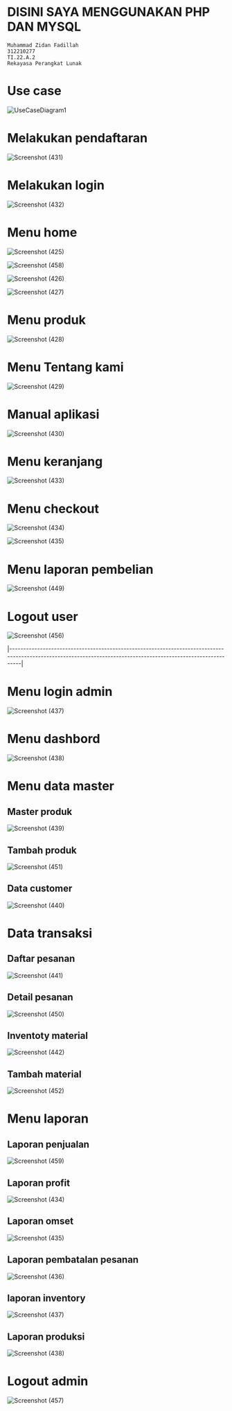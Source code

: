 # DISINI SAYA MENGGUNAKAN PHP DAN MYSQL

```
Muhammad Zidan Fadillah
312210277
TI.22.A.2
Rekayasa Perangkat Lunak

```

# Use case 

![UseCaseDiagram1](https://github.com/muhammadzidanfadilah/Project-rpl-Penjualan-Kue/assets/115553474/7c20d6c6-6560-4ff8-be93-49d4eec1ac35)




# Melakukan pendaftaran
![Screenshot (431)](https://github.com/muhammadzidanfadilah/Project-rpl-Penjualan-Kue/assets/115553474/43c7a4be-3715-491a-9f27-31a7f3ac4690)




# Melakukan login
![Screenshot (432)](https://github.com/muhammadzidanfadilah/Project-rpl-Penjualan-Kue/assets/115553474/2905f2e1-10fb-424f-9d52-5b750ce3760f)




# Menu home
![Screenshot (425)](https://github.com/muhammadzidanfadilah/Project-rpl-Penjualan-Kue/assets/115553474/5d40959e-9fc2-4ef5-8a26-a87021aee8d3)

![Screenshot (458)](https://github.com/muhammadzidanfadilah/Project-rpl-Penjualan-Kue/assets/115553474/111c3cce-5dd3-43ee-b1d3-fbb91e0a847e)


![Screenshot (426)](https://github.com/muhammadzidanfadilah/Project-rpl-Penjualan-Kue/assets/115553474/9bb824a4-4464-46d4-9742-1719a3ff3de4)

![Screenshot (427)](https://github.com/muhammadzidanfadilah/Project-rpl-Penjualan-Kue/assets/115553474/0622c31f-919d-4caa-9127-99e877e9abd6)




# Menu produk
![Screenshot (428)](https://github.com/muhammadzidanfadilah/Project-rpl-Penjualan-Kue/assets/115553474/562dc53f-5d75-4a9d-b484-1a865db9eaf1)

# Menu Tentang kami
![Screenshot (429)](https://github.com/muhammadzidanfadilah/Project-rpl-Penjualan-Kue/assets/115553474/1d496b49-881f-4c06-9166-793cfc78e649)



# Manual aplikasi
![Screenshot (430)](https://github.com/muhammadzidanfadilah/Project-rpl-Penjualan-Kue/assets/115553474/5cf7e3e1-f6f1-43f6-98c1-ac7b9496cf0c)

# Menu keranjang
![Screenshot (433)](https://github.com/muhammadzidanfadilah/Project-rpl-Penjualan-Kue/assets/115553474/a0c5f744-2fa2-4b07-a567-0eb7594177c7)


# Menu checkout
![Screenshot (434)](https://github.com/muhammadzidanfadilah/Project-rpl-Penjualan-Kue/assets/115553474/d391730a-2928-4c8b-b1f6-7e1ebc1fa673)

![Screenshot (435)](https://github.com/muhammadzidanfadilah/Project-rpl-Penjualan-Kue/assets/115553474/97c12f53-6106-4784-a89c-7c86aa612db9)



# Menu laporan pembelian
![Screenshot (449)](https://github.com/muhammadzidanfadilah/Project-rpl-Penjualan-Kue/assets/115553474/300cca13-dc4d-40b5-b041-7b6575840c8b)

# Logout user
![Screenshot (456)](https://github.com/muhammadzidanfadilah/Project-rpl-Penjualan-Kue/assets/115553474/4ae90e1b-2b38-46d4-b4ee-a7a7137b3d77)



|----------------------------------------------------------------------------------------------------------------------------------------------------------------|

# Menu login admin
![Screenshot (437)](https://github.com/muhammadzidanfadilah/Project-rpl-Penjualan-Kue/assets/115553474/443320e1-9edb-4fac-b4a9-2562504ba823)

# Menu dashbord
![Screenshot (438)](https://github.com/muhammadzidanfadilah/Project-rpl-Penjualan-Kue/assets/115553474/3b7f10e1-70f9-4642-b5b2-9de0ef001e73)

# Menu data master 

## Master produk
![Screenshot (439)](https://github.com/muhammadzidanfadilah/Project-rpl-Penjualan-Kue/assets/115553474/4370b41d-9ec1-45eb-991f-6e9a1f847296)


## Tambah produk
![Screenshot (451)](https://github.com/muhammadzidanfadilah/Project-rpl-Penjualan-Kue/assets/115553474/289fd5f1-d892-4151-9ac8-9b69060ce52e)



## Data customer
![Screenshot (440)](https://github.com/muhammadzidanfadilah/Project-rpl-Penjualan-Kue/assets/115553474/825b0da5-7b1a-4209-a5dd-aca7420a8d55)

# Data transaksi

## Daftar pesanan
![Screenshot (441)](https://github.com/muhammadzidanfadilah/Project-rpl-Penjualan-Kue/assets/115553474/0ff99339-a998-4413-b9c2-54cafe4b704b)


## Detail pesanan
![Screenshot (450)](https://github.com/muhammadzidanfadilah/Project-rpl-Penjualan-Kue/assets/115553474/4570c8f2-3c22-478f-a768-86d689e6903d)


## Inventoty material
![Screenshot (442)](https://github.com/muhammadzidanfadilah/Project-rpl-Penjualan-Kue/assets/115553474/839055af-4e71-4dae-9fe4-541b7f8a40d3)


## Tambah material
![Screenshot (452)](https://github.com/muhammadzidanfadilah/Project-rpl-Penjualan-Kue/assets/115553474/932acdd4-e129-4f81-b487-8416c333c67f)

# Menu laporan

## Laporan penjualan
![Screenshot (459)](https://github.com/muhammadzidanfadilah/Project-rpl-Penjualan-Kue/assets/115553474/b8803741-fc67-4dde-9821-020b2ef7ece7)



## Laporan profit
![Screenshot (434)](https://github.com/muhammadzidanfadilah/Project-rpl-Penjualan-Kue/assets/115553474/052e7579-e8d9-4796-83aa-9c179358836e)


## Laporan omset
![Screenshot (435)](https://github.com/muhammadzidanfadilah/Project-rpl-Penjualan-Kue/assets/115553474/b14714f8-e7a9-4526-985d-1425050f04d6)


## Laporan pembatalan pesanan
![Screenshot (436)](https://github.com/muhammadzidanfadilah/Project-rpl-Penjualan-Kue/assets/115553474/6ad41d07-0e91-4d51-b0ea-1ea7b129bdd5)


## laporan inventory
![Screenshot (437)](https://github.com/muhammadzidanfadilah/Project-rpl-Penjualan-Kue/assets/115553474/1ce6ce7e-c4c3-4590-828c-b98db3f7bcf2)

## Laporan produksi
![Screenshot (438)](https://github.com/muhammadzidanfadilah/Project-rpl-Penjualan-Kue/assets/115553474/957b83fd-dfb7-49fe-9fb1-c8f289e79892)



# Logout admin
![Screenshot (457)](https://github.com/muhammadzidanfadilah/Project-rpl-Penjualan-Kue/assets/115553474/0053d3ae-8c0b-48c8-ab52-e1763715f4d0)





